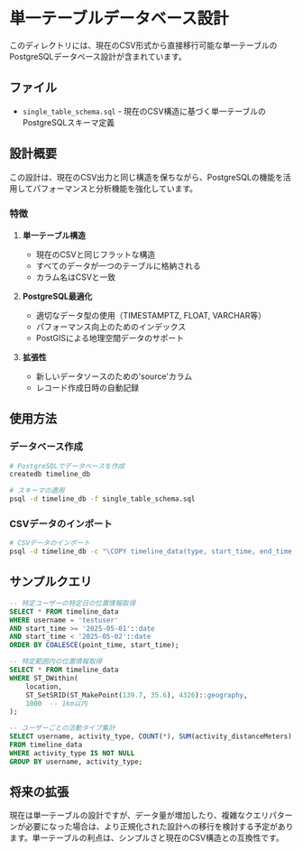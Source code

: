 # 単一テーブルデータベース設計

このディレクトリには、現在のCSV形式から直接移行可能な単一テーブルのPostgreSQLデータベース設計が含まれています。

## ファイル

- `single_table_schema.sql` - 現在のCSV構造に基づく単一テーブルのPostgreSQLスキーマ定義

## 設計概要

この設計は、現在のCSV出力と同じ構造を保ちながら、PostgreSQLの機能を活用してパフォーマンスと分析機能を強化しています。

### 特徴

1. **単一テーブル構造**
   - 現在のCSVと同じフラットな構造
   - すべてのデータが一つのテーブルに格納される
   - カラム名はCSVと一致

2. **PostgreSQL最適化**
   - 適切なデータ型の使用（TIMESTAMPTZ, FLOAT, VARCHAR等）
   - パフォーマンス向上のためのインデックス
   - PostGISによる地理空間データのサポート

3. **拡張性**
   - 新しいデータソースのための'source'カラム
   - レコード作成日時の自動記録

## 使用方法

### データベース作成

```bash
# PostgreSQLでデータベースを作成
createdb timeline_db

# スキーマの適用
psql -d timeline_db -f single_table_schema.sql
```

### CSVデータのインポート

```bash
# CSVデータのインポート
psql -d timeline_db -c "\COPY timeline_data(type, start_time, end_time, point_time, latitude, longitude, visit_probability, visit_placeId, visit_semanticType, activity_distanceMeters, activity_type, activity_probability, username) FROM 'path/to/timeline_output.csv' DELIMITER ',' CSV HEADER;"
```

## サンプルクエリ

```sql
-- 特定ユーザーの特定日の位置情報取得
SELECT * FROM timeline_data 
WHERE username = 'testuser' 
AND start_time >= '2025-05-01'::date 
AND start_time < '2025-05-02'::date
ORDER BY COALESCE(point_time, start_time);

-- 特定範囲内の位置情報取得
SELECT * FROM timeline_data
WHERE ST_DWithin(
    location, 
    ST_SetSRID(ST_MakePoint(139.7, 35.6), 4326)::geography,
    1000  -- 1km以内
);

-- ユーザーごとの活動タイプ集計
SELECT username, activity_type, COUNT(*), SUM(activity_distanceMeters)
FROM timeline_data
WHERE activity_type IS NOT NULL
GROUP BY username, activity_type;
```

## 将来の拡張

現在は単一テーブルの設計ですが、データ量が増加したり、複雑なクエリパターンが必要になった場合は、より正規化された設計への移行を検討する予定があります。単一テーブルの利点は、シンプルさと現在のCSV構造との互換性です。
